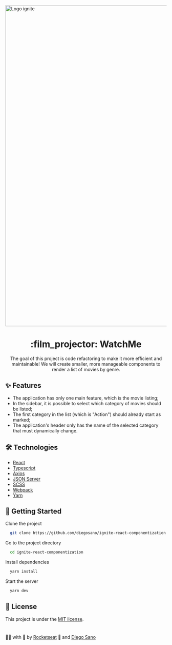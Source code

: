 <img src="https://i.imgur.com/h8JIA81.png" width="1000px" alt="Logo ignite">

<h1 align="center">
  :film_projector: WatchMe
</h1> 

<p align="center">
  The goal of this project is code refactoring to make it more efficient and maintainable! We will create smaller, more manageable components to render a list of movies by genre.
</p>

## :sparkles: Features

* The application has only one main feature, which is the movie listing;
* In the sidebar, it is possible to select which category of movies should be listed;
* The first category in the list (which is "Action") should already start as marked;
* The application's header only has the name of the selected category that must dynamically change.

## :hammer_and_wrench: Technologies

- [React](https://pt-br.reactjs.org/)
- [Typescript](https://www.typescriptlang.org/)
- [Axios](https://axios-http.com/)
- [JSON Server](https://github.com/typicode/json-server/)
- [SCSS](https://sass-lang.com/)
- [Webpack](https://webpack.js.org/)
- [Yarn](https://yarnpkg.com/)

## :rocket: Getting Started

Clone the project

```bash
  git clone https://github.com/diegosano/ignite-react-componentization.git
```

Go to the project directory

```bash
  cd ignite-react-componentization
```

Install dependencies

```bash
  yarn install
```

Start the server

```bash
  yarn dev 
```

## :page_facing_up: License

This project is under the [MIT license](./LICENSE).

#

:man_technologist: with :purple_heart: by [Rocketseat](https://rocketseat.com.br) :rocket: and [Diego Sano](https://github.com/diegosano)
